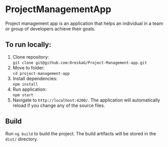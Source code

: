 # ProjectManagementApp

Project management app is an application that helps an individual in a team or group of developers achieve their goals.

## To run locally:
1. Clone repository:  
`git clone git@github.com:OreskaG/Project-Management-app.git`
2. Move to folder:  
`cd project-management-app`
3. Install dependencies:  
`npm install`
4. Run application:  
`npm start`
5. Navigate to `http://localhost:4200/`. The application will automatically reload if you change any of the source files.

## Build

Run `ng build` to build the project. The build artifacts will be stored in the `dist/` directory.
